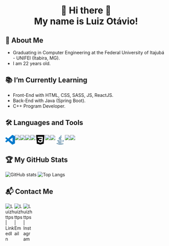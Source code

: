 <h1 align="center"><strong> 👋 Hi there 👋 <br> My name is Luiz Otávio! </strong></h1>

## 📌 **About Me**
- Graduating in Computer Engineering at the Federal University of Itajubá - UNIFEI (Itabira, MG).
- I am 22 years old.

## 📚 I’m Currently Learning
- Front-End with HTML, CSS, SASS, JS, ReactJS.
- Back-End with Java (Spring Boot).
- C++ Program Developer.

## 🛠 **Languages and Tools**
<img align="left" height="30px" src="https://raw.githubusercontent.com/simple-icons/simple-icons/82c259d214eaf0bb45ef8789e842f0b65bbc3b3d/icons/visualstudiocode.svg"/>
<img align="left" height="30px" src="https://raw.githubusercontent.com/simple-icons/simple-icons/82c259d214eaf0bb45ef8789e842f0b65bbc3b3d/icons/intellijidea.svg"/>
<img align="left" height="30px" src="https://raw.githubusercontent.com/simple-icons/simple-icons/82c259d214eaf0bb45ef8789e842f0b65bbc3b3d/icons/react.svg"/>
<img align="left" height="30px" src="https://raw.githubusercontent.com/simple-icons/simple-icons/82c259d214eaf0bb45ef8789e842f0b65bbc3b3d/icons/spring.svg"/>
<img align="left" height="30px" src="https://raw.githubusercontent.com/simple-icons/simple-icons/82c259d214eaf0bb45ef8789e842f0b65bbc3b3d/icons/html5.svg"/>
<img align="left" height="30px" src="https://raw.githubusercontent.com/simple-icons/simple-icons/82c259d214eaf0bb45ef8789e842f0b65bbc3b3d/icons/css3.svg"/>
<img align="left" height="30px" src="https://raw.githubusercontent.com/simple-icons/simple-icons/82c259d214eaf0bb45ef8789e842f0b65bbc3b3d/icons/javascript.svg"/>
<img align="left" height="30px" src="https://raw.githubusercontent.com/simple-icons/simple-icons/82c259d214eaf0bb45ef8789e842f0b65bbc3b3d/icons/typescript.svg"/>
<img align="left" height="30px" src="https://raw.githubusercontent.com/simple-icons/simple-icons/82c259d214eaf0bb45ef8789e842f0b65bbc3b3d/icons/java.svg"/>
<img align="left" height="30px" src="https://raw.githubusercontent.com/simple-icons/simple-icons/82c259d214eaf0bb45ef8789e842f0b65bbc3b3d/icons/cplusplus.svg"/>
<img align="left" height="30px" src="https://raw.githubusercontent.com/simple-icons/simple-icons/82c259d214eaf0bb45ef8789e842f0b65bbc3b3d/icons/github.svg"/>
<br />
<br />

## 🏆 **My GitHub Stats**
![GitHub stats](https://github-readme-stats.vercel.app/api?username=Luizhttps&show_icons=true&theme=dracula&border=false&layout=compact)
![Top Langs](https://github-readme-stats.vercel.app/api/top-langs/?username=Luizhttps&show_icons=true&theme=dracula&border=false&layout=compact)

## 📬 **Contact Me**
[<img align="left" alt="Luizhttps | LinkedIn" width="28px" src="https://cdn.jsdelivr.net/npm/simple-icons@v3/icons/linkedin.svg" />](https://linkedin.com/in/luiz-otavio-mendes-327a37190)
[<img align="left" alt="Luizhttps | Email" width="28px" src="https://cdn.jsdelivr.net/npm/simple-icons@3.12.3/icons/mail-dot-ru.svg" />](mailto:lotavio18@icloud.com)
[<img align="left" alt="Luizhttps | Instagram" width="28px" src="https://cdn.jsdelivr.net/npm/simple-icons@v3/icons/instagram.svg" />](https://instagram.com/luizmendes.st)
